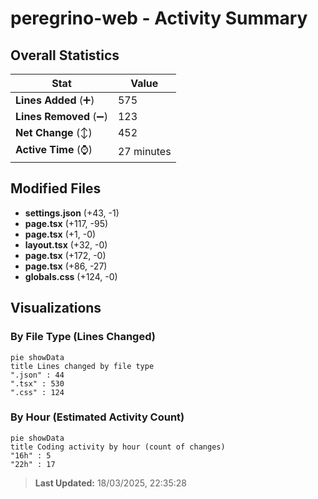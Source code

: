# peregrino-web - Activity Summary 

## Overall Statistics

| Stat                   | Value                                                             |
| ---------------------- | ----------------------------------------------------------------- |
| **Lines Added** (➕)   | 575                                          |
| **Lines Removed** (➖) | 123                                        |
| **Net Change** (↕)    | 452                |
| **Active Time** (⌚)   | 27 minutes |


## Modified Files
- **settings.json** (+43, -1)
- **page.tsx** (+117, -95)
- **page.tsx** (+1, -0)
- **layout.tsx** (+32, -0)
- **page.tsx** (+172, -0)
- **page.tsx** (+86, -27)
- **globals.css** (+124, -0)

## Visualizations

### By File Type (Lines Changed)

```mermaid
pie showData
title Lines changed by file type
".json" : 44
".tsx" : 530
".css" : 124
```

### By Hour (Estimated Activity Count)

```mermaid
pie showData
title Coding activity by hour (count of changes)
"16h" : 5
"22h" : 17
```


> **Last Updated:** 18/03/2025, 22:35:28